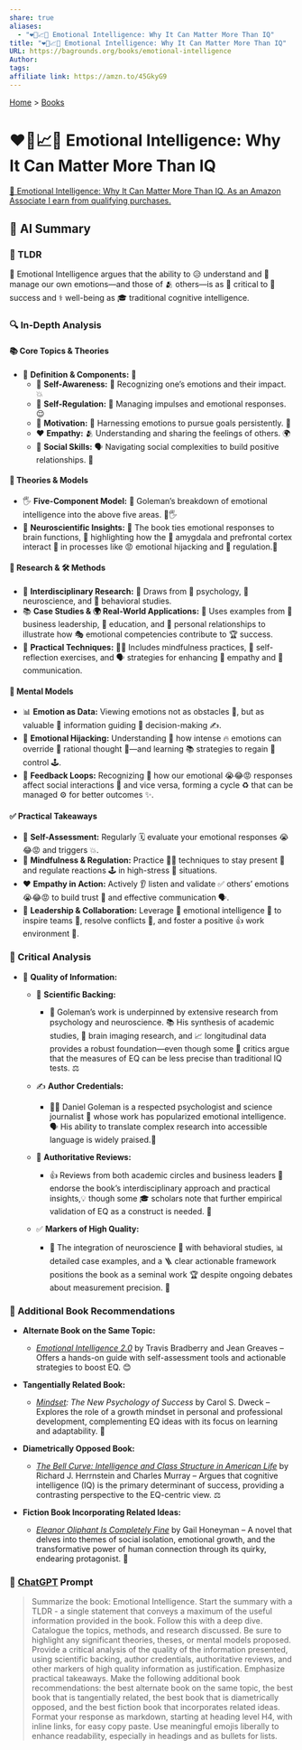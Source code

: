 ```yaml
---
share: true
aliases:
  - "❤️🧠📈🤔 Emotional Intelligence: Why It Can Matter More Than IQ"
title: "❤️🧠📈🤔 Emotional Intelligence: Why It Can Matter More Than IQ"
URL: https://bagrounds.org/books/emotional-intelligence
Author: 
tags: 
affiliate link: https://amzn.to/45GkyG9
---
```

[Home](../index.md) > [Books](./index.md)  
# ❤️🧠📈🤔 Emotional Intelligence: Why It Can Matter More Than IQ  
[🛒 Emotional Intelligence: Why It Can Matter More Than IQ. As an Amazon Associate I earn from qualifying purchases.](https://amzn.to/45GkyG9)  
  
## 🤖 AI Summary  
### 📝 TLDR  
🧠 Emotional Intelligence argues that the ability to 😥 understand and 🧘 manage our own emotions—and those of 🫂 others—is as 💯 critical to 🚀 success and ⚕️ well-being as 🎓 traditional cognitive intelligence.  
  
### 🔍 In-Depth Analysis  
#### 📚 Core Topics & Theories  
- 📍 **Definition & Components:** 🧩  
  - 🧠 **Self-Awareness:** 🤔 Recognizing one’s emotions and their impact. 💥  
  - 🧘 **Self-Regulation:** 🚦 Managing impulses and emotional responses. 😌  
  - 🎯 **Motivation:** 💪 Harnessing emotions to pursue goals persistently. 🚀  
  - ❤️ **Empathy:** 🫂 Understanding and sharing the feelings of others. 🌍  
  - 🤝 **Social Skills:** 🗣️ Navigating social complexities to build positive relationships. 🌟  
  
#### 🧠 Theories & Models  
  - 🖐️ **Five-Component Model:** 🧠 Goleman’s breakdown of emotional intelligence into the above five areas. 🧠🖐️  
  - 🧠 **Neuroscientific Insights:** 🧠 The book ties emotional responses to brain functions, 🧠 highlighting how the 🧠 amygdala and prefrontal cortex interact 🧠 in processes like 😡 emotional hijacking and 🧘 regulation.🧠  
  
#### 🔬 Research & 🛠️ Methods  
  - 🤝 **Interdisciplinary Research:** 🧠 Draws from 🧠 psychology, 🧠 neuroscience, and 🧠 behavioral studies.  
  - 📚 **Case Studies & 🌍 Real-World Applications:** 💼 Uses examples from 🏢 business leadership, 🍎 education, and 💖 personal relationships to illustrate how 🎭 emotional competencies contribute to 🏆 success.  
  - 🧠 **Practical Techniques:** 🧘‍♀️ Includes mindfulness practices, 🧐 self-reflection exercises, and 🗣️ strategies for enhancing 💖 empathy and 💬 communication.  
  
#### 🧠 Mental Models  
  - 📊 **Emotion as Data:** Viewing emotions not as obstacles 🚧, but as valuable 💎 information guiding 🧭 decision-making ✍️.  
  - 🤯 **Emotional Hijacking:** Understanding 🤔 how intense 🔥 emotions can override 🚫 rational thought 💭—and learning 📚 strategies to regain 💪 control 🕹️.  
  - 🔄 **Feedback Loops:** Recognizing 👀 how our emotional 😭😂😡 responses affect social interactions 🤝 and vice versa, forming a cycle ♻️ that can be managed ⚙️ for better outcomes ✨.  
  
#### ✅ Practical Takeaways  
  - 🧐 **Self-Assessment:** Regularly 🗓️ evaluate your emotional responses 😭😂😡 and triggers 💥.  
  - 🧘 **Mindfulness & Regulation:** Practice 🏋️‍♀️ techniques to stay present 🧘 and regulate reactions 🕹️ in high-stress 🚨 situations.  
  - ❤️ **Empathy in Action:** Actively 👂 listen and validate ✅ others’ emotions 😭😂😡 to build trust 🤝 and effective communication 🗣️.  
  - 👑 **Leadership & Collaboration:** Leverage 💪 emotional intelligence 🧠 to inspire teams 🌟, resolve conflicts 🤝, and foster a positive 👍 work environment 🏢.  
  
### 🧐 Critical Analysis  
- 🌟 **Quality of Information:**  
  
  - 🔬 **Scientific Backing:**  
    - 🧠 Goleman’s work is underpinned by extensive research from psychology and neuroscience. 📚 His synthesis of academic studies, 🧠 brain imaging research, and 📈 longitudinal data provides a robust foundation—even though some 🧐 critics argue that the measures of EQ can be less precise than traditional IQ tests. ⚖️  
  
  - ✍️ **Author Credentials:**  
    - 👨‍🏫 Daniel Goleman is a respected psychologist and science journalist 📰 whose work has popularized emotional intelligence. 🗣️ His ability to translate complex research into accessible language is widely praised.👏  
  
  - 📰 **Authoritative Reviews:**  
    - 👍 Reviews from both academic circles and business leaders 🏢 endorse the book’s interdisciplinary approach and practical insights,💡 though some 🎓 scholars note that further empirical validation of EQ as a construct is needed. 🧪  
  
  - ✅ **Markers of High Quality:**  
    - 🤝 The integration of neuroscience 🧠 with behavioral studies, 📊 detailed case examples, and a 🪜 clear actionable framework positions the book as a seminal work 🏆 despite ongoing debates about measurement precision. 📏  
  
### 📖 Additional Book Recommendations  
- **Alternate Book on the Same Topic:**  
  - [*Emotional Intelligence 2.0*](https://en.wikipedia.org/wiki/Emotional_intelligence) by Travis Bradberry and Jean Greaves – Offers a hands-on guide with self-assessment tools and actionable strategies to boost EQ. 😊  
  
- **Tangentially Related Book:**  
  - *[Mindset](./mindset.md): The New Psychology of Success* by Carol S. Dweck – Explores the role of a growth mindset in personal and professional development, complementing EQ ideas with its focus on learning and adaptability. 🌱  
  
- **Diametrically Opposed Book:**  
  - [*The Bell Curve: Intelligence and Class Structure in American Life*](https://en.wikipedia.org/wiki/The_Bell_Curve) by Richard J. Herrnstein and Charles Murray – Argues that cognitive intelligence (IQ) is the primary determinant of success, providing a contrasting perspective to the EQ-centric view. ⚖️  
  
- **Fiction Book Incorporating Related Ideas:**  
  - [*Eleanor Oliphant Is Completely Fine*](https://en.wikipedia.org/wiki/Eleanor_Oliphant_Is_Completely_Fine) by Gail Honeyman – A novel that delves into themes of social isolation, emotional growth, and the transformative power of human connection through its quirky, endearing protagonist. 📖  
  
### 💬 [ChatGPT](https://chat.com) Prompt  
> Summarize the book: Emotional Intelligence. Start the summary with a TLDR - a single statement that conveys a maximum of the useful information provided in the book. Follow this with a deep dive. Catalogue the topics, methods, and research discussed. Be sure to highlight any significant theories, theses, or mental models proposed. Provide a critical analysis of the quality of the information presented, using scientific backing, author credentials, authoritative reviews, and other markers of high quality information as justification. Emphasize practical takeaways. Make the following additional book recommendations: the best alternate book on the same topic, the best book that is tangentially related, the best book that is diametrically opposed, and the best fiction book that incorporates related ideas. Format your response as markdown, starting at heading level H4, with inline links, for easy copy paste. Use meaningful emojis liberally to enhance readability, especially in headings and as bullets for lists.